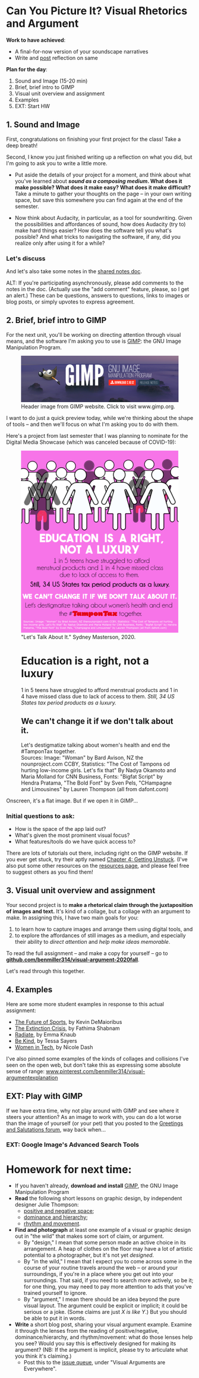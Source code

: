 
# Can You Picture It? Visual Rhetorics and Argument

**Work to have achieved**:

* A final-for-now version of your soundscape narratives
* Write and [post]({{site.github.issues_url}}/6) reflection on same


**Plan for the day**:

1. Sound and Image (15-20 min)
2. Brief, brief intro to GIMP
3. Visual unit overview and assignment
4. Examples
5. EXT: Start HW
<!-- Have GIMP running in the BG -->

## 1. Sound and Image

First, congratulations on finishing your first project for the class! Take a deep breath!

Second, I know you just finished writing up a reflection on what you did, but I'm going to ask you to write a little more.

* Put aside the details of your project for a moment, and think about what you've learned about **_sound as a composing medium_. What does it make possible? What does it make easy? What does it make difficult?** Take a minute to gather your thoughts on the page – in your own writing space, but save this somewhere you can find again at the end of the semester.

* Now think about Audacity, in particular, as a tool for soundwriting. Given the possibilities and affordances of sound, how does Audacity (try to) make hard things easier? How does the software tell you what's possible? And what tricks to navigating the software, if any, did you realize only after using it for a while?

### Let's discuss
And let's also take some notes in the [shared notes doc](http://bit.ly/cdm2020fall-notes#heading=h.cutg6kwb9zj6).
<!-- discuss the visual layout of Audacity, e.g. the layers; the feedback of cursor events and changing size/position; the menus -->

<div class="alert alert-warning">
ALT: If you're participating asynchronously, please add comments to the notes in the doc. (Actually use the "add comment" feature, please, so I get an alert.) These can be questions, answers to questions, links to images or blog posts, or simply upvotes to express agreement.
</div>

<!-- FOR NEXT TIME: You can take 10 minutes here to discuss and share ideas in the google doc -->

## 2. Brief, brief intro to GIMP
For the next unit, you'll be working on directing attention through visual means, and the software I'm asking you to use is [GIMP](https://www.gimp.org/downloads/): the <span title="GNU, in turn, stands for 'GNU's Not Unix.' Yyup.">GNU</span> Image Manipulation Program.

<figure>
<a href="https://www.gimp.org"><img src="../assets/img/gimp-header.png" alt="over background of misty rocks in shades of purple, text reads 'GIMP: Gnu Image Manipulation Program'"></a>
<figcaption>Header image from GIMP website. Click to visit www.gimp.org.</figcaption>
</figure>

I want to do just a quick preview today, while we're thinking about the shape of tools – and then we'll focus on what I'm asking you to do with them.

Here's a project from last semester that I was planning to nominate for the Digital Media Showcase (which was canceled because of COVID-19):
<figure>
<img src="https://raw.githubusercontent.com/sydneymasterson/visual-argument-2020spring/master/PNGs/visual-argument-2-23.png" alt="Icons of women stand in 3 rows of 4, 5, and 8; in each row, most are solid white but 1 or 2 are transparent gray with bright pink stains between their legs. Headline reads: 'Education is a Right, Not a Luxury.' A hashtag at the bottom directs viewers to #TamponTax." longdesc="#text-from-showcase-image"></a>
<figcaption>"Let's Talk About It." Sydney Masterson, 2020.</figcaption>
<div id="text-from-showcase-image" class="sr-only">
<h1>Education is a right, not a luxury</h1>
1 in 5 teens have struggled to afford menstrual products and 1 in 4 have missed class due to lack of access to them. <em>Still, 34 US States tax period products as a luxury.</em>
<h2>We can't change it if we don't talk about it.</h2>
Let's destigmatize talking about women's health and end the #TamponTax together.

<section>Sources: Image: "Woman" by Bard Avison, NZ the nounproject.com CCBY, Statistics: "The Cost of Tampons od hurting low-income girls. Let's fix that" By Nadya Okamoto and Maria Molland for CNN Business, Fonts: "Bigfat Script" by Hendra Pratama, "The Bold Font" by Sven Pels, "CHampagne and Limousines" by Lauren Thompson (all from dafont.com)</section>
</div>
</figure>

Onscreen, it's a flat image. But if we open it in GIMP...

### Initial questions to ask:

- How is the space of the app laid out?
- What's given the most prominent visual focus?
- What features/tools do we have quick access to?

<!-- Note that these are the exact same questions I asked of Audacity. -->
<!-- give tour: layers at bottom right, tools at upper left, tool options at lower left, undo at top right. -->
<!-- Toggle visibility. -->
<!-- Duplicate -->



<div class="alert alert-info mt-3">
There are lots of tutorials out there, including right on the GIMP website. If you ever get stuck, try their aptly named <a href="https://docs.gimp.org/2.10/en/gimp-getting-unstuck.html">Chapter 4: Getting Unstuck</a>. (I've also put some other resources on the <a href="{{site.github.url}}/resources">resources page</a>, and please feel free to suggest others as you find them!
</div>

## 3. Visual unit overview and assignment

Your second project is to **make a rhetorical claim through the juxtaposition of images and text.** It's kind of a collage, but a collage with an argument to make. In assigning this, I have two main goals for you:

1. to learn how to capture images and arrange them using digital tools, and
2. to explore the affordances of still images as a medium, and especially their ability to _direct attention_ and _help make ideas memorable_.

<div class="alert alert-success">
To read the full assignment – and make a copy for yourself – go to <strong><a href="https://github.com/benmiller314/visual-argument-2020fall#project-2-visual-argument--rhetorical-collage">github.com/benmiller314/visual-argument-2020fall</a></strong>.
</div>

Let's read through this together.

<!-- Go through overview, constraints, deadlines. -->

## 4. Examples

Here are some more student examples in response to this actual assignment:
* [The Future of Sports](https://raw.githubusercontent.com/ktdemay/visual-argument-2020spring/master/pngs/future.png), by Kevin DeMaioribus
* [The Extinction Crisis](http://dmap.pitt.edu/node/301), by Fathima Shabnam
* [Radiate]("http://dmap.pitt.edu/node/300), by Emma Knaub
* [Be Kind](http://dmap.pitt.edu/node/244), by Tessa Sayers
* [Women in Tech](http://dmap.pitt.edu/node/245), by Nicole Dash

I've also pinned some examples of the kinds of collages and collisions I've seen on the open web, but don't take this as expressing some absolute sense of range:
<a href="https://www.pinterest.com/benmiller314/visual-argumentexplanation/">www.pinterest.com/benmiller314/visual-argumentexplanation</a>

<!-- FOR NEXT TIME: You have 15 more minutes, even after the demo! Ask students to manipulate the image they posted to the Greetings and Salutations forum post. -->

## EXT: Play with GIMP
If we have extra time, why not play around with GIMP and see where it steers your attention? As an image to work with, you can do a lot worse than the image of yourself (or your pet) that you posted to the [Greetings and Salutations forum]({{site.github.issues_url}}/1), way back when...

### EXT: Google Image's Advanced Search Tools
<!--
Not everything is just available for any use – even if you can find it on a public website. See my FAQ from last year at https://cdm2017.majoringinmeta.net/lesson-04/#key-questions-and-considerations-20-30-min.
-->

<!--
## EXT: More on GIMP
I'll demo, using Beverly & Pack. "Fly Me to the Moon, by Way of a Hot Air Balloon."" 7 Sept. 2009. Flickr, https://www.flickr.com/photos/walkadog/3897126692/.

Points to hit:
* Single window mode
* Lots of selection tools
   - Quick Mask to help see what's currently selected
* Pay attention to the tiny text at the bottom
<!--* Extracting objects from background. Inverse select-->
<!--
* Layers! Of course layers
* Clone tool; tool settings window
* Scale effects. Rasters vs. vectors
-->



# Homework for next time:

* If you haven't already, **download and install** [GIMP](https://www.gimp.org/downloads/), the GNU Image Manipulation Program
* **Read** the following short lessons on graphic design, by independent designer Julie Thompson:
   - <a href="https://www.thetypetree.com/blog/graphic-design-101-positive-and-negative-space">positive and negative space</a>;
   - <a href="https://www.thetypetree.com/blog/graphic-design-101-dominancehierarchy">dominance and hierarchy</a>;
   - <a href="https://www.thetypetree.com/blog/graphic-design-101-rhythm-and-movement">rhythm and movement</a>.
* **Find and photograph** at least one example of a visual or graphic design out in "the wild" that makes some sort of claim, or argument.
  - By "design," I mean that some person made an active choice in its arrangement. A heap of clothes on the floor may have a lot of artistic potential to a photographer, but it's not yet *designed*.
  - By "in the wild," I mean that I expect you to come across some in the course of your routine travels around the web – or around your surroundings, if you're in a place where you get out into your surroundings. That said, if you need to search more actively, so be it; for one thing, you may need to pay more attention to ads that you've trained yourself to ignore.
   - By "argument," I mean there should be an idea beyond the pure visual layout. The argument could be explicit or implicit; it could be serious or a joke. (Some claims are just _X is like Y_.) But you should be able to put it in words.
* **Write** a short blog post, sharing your visual argument example. Examine it through the lenses from the reading of positive/negative, dominance/hierarchy, and rhythm/movement: what do those lenses help you see? Would you say this is effectively designed for making its argument? (NB: If the argument is implicit, please try to articulate what you think it's claiming.)
   - Post this to the [issue queue]({{site.github.issues_url}}), under "Visual Arguments are Everywhere".
